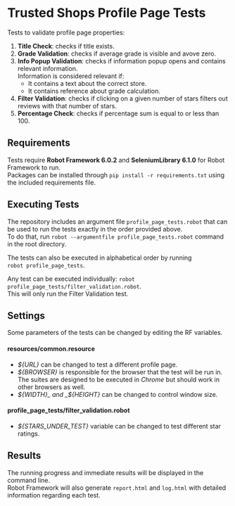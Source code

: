 # Trusted Shops Profile Page Tests
Tests to validate profile page properties:
1. **Title Check**: checks if title exists.
2. **Grade Validation**: checks if average grade is visible and avove zero.
3. **Info Popup Validation**: checks if information popup opens and contains relevant information.\
Information is considered relevant if:
    * It contains a text about the correct store.
    * It contains reference about grade calculation.
4. **Filter Validation**: checks if clicking on a given number of stars filters out reviews with that number of stars.
5. **Percentage Check**: checks if percentage sum is equal to or less than 100.

## Requirements
Tests require **Robot Framework 6.0.2** and **SeleniumLibrary 6.1.0** for Robot Framework to run.\
Packages can be installed through ``pip install -r requirements.txt`` using the included requirements file.

## Executing Tests
The repository includes an argument file ``profile_page_tests.robot`` that can be used to run the tests exactly in the order provided above.\
To do that, run ``robot --argumentfile profile_page_tests.robot`` command in the root directory.

The tests can also be executed in alphabetical order by running ``robot profile_page_tests``.

Any test can be executed individually: ``robot profile_page_tests/filter_validation.robot``.\
This will only run the Filter Validation test.

## Settings
Some parameters of the tests can be changed by editing the RF variables.
#### resources/common.resource
* _${URL}_ can be changed to test a different profile page.
* _${BROWSER}_ is responsible for the browser that the test will be run in.\
The suites are designed to be executed in _Chrome_ but should work in other browsers as well.
* _${WIDTH}_ and _${HEIGHT}_ can be changed to control window size.
#### profile_page_tests/filter_validation.robot
* _${STARS_UNDER_TEST}_ variable can be changed to test different star ratings.

## Results
The running progress and immediate results will be displayed in the command line.\
Robot Framework will also generate ``report.html`` and ``log.html`` with detailed information regarding each test.